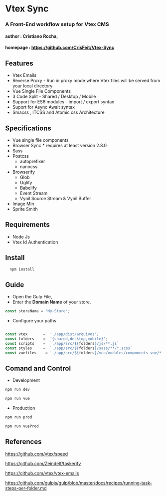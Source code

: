 # Vtex Sync 
 ### A Front-End workflow setup for Vtex CMS

#### author   : Cristiano Rocha,
#### homepage : https://github.com/CrisFeit/Vtex-Sync

##  Features
* Vtex Emails
* Reverse Proxy - Run in proxy mode where Vtex files will be served from your local directory
* Vue Single File Components
* 3 Code Split - Shared / Desktop / Mobile
* Support for ES6 modules - import / export syntax
* Suport for Async Await syntax
* Smacss , ITCSS and Atomic css Architecture

##  Specifications
 
 * Vue single file components
 * Browser Sync   \* requires at least version 2.8.0
 * Sass
 * Postcss
      * autoprefixer
      * nanocss
 * Browserify
    * Glob
    * Uglify
    * Babelify
    * Event Stream
    * Vynil Source Stream & Vynil Buffer
  * Image Min
  * Sprite Smith

## Requirements
* Node Js
* Vtex Id Authentication
## Install
```bash
  npm install
```
## Guide
- Open the Gulp File,
- Enter the **Domain Name** of your store.
```javascript
const storeName = 'My-Store';
```
- Configure your paths 
```javascript

const vtex       =  './app/dist/arquivos';
const folders    =  '{shared,desktop,mobile}';
const scripts    =  `./app/src/${folders}/js/**.js`
const styles     =  `./app/src/${folders}/sass/**/*.scss`
const vuefiles    = `./app/src/${folders}/vue/modules/components vue/*.vue`;

```
## Comand and Control
- Development
```bash
npm run dev

npm run vue
```
- Production
```bash
npm run prod

npm run vueProd
```

## References
https://github.com/vtex/speed

https://github.com/Zeindelf/taskerify

https://github.com/vtex/vtex-emails

https://github.com/gulpjs/gulp/blob/master/docs/recipes/running-task-steps-per-folder.md